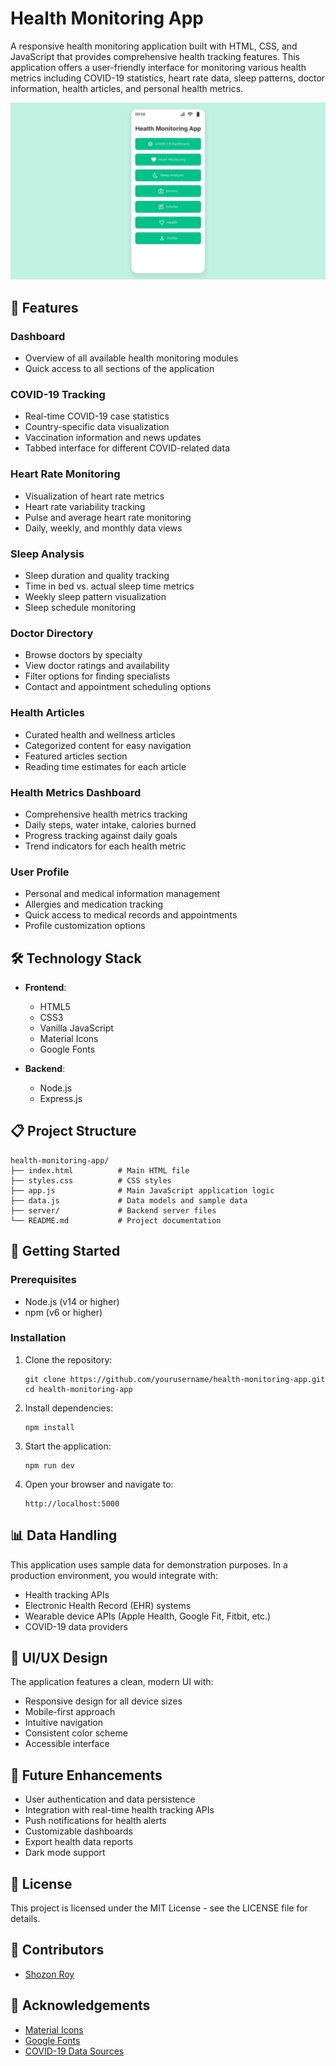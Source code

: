 # Health Monitoring App

A responsive health monitoring application built with HTML, CSS, and JavaScript that provides comprehensive health tracking features. This application offers a user-friendly interface for monitoring various health metrics including COVID-19 statistics, heart rate data, sleep patterns, doctor information, health articles, and personal health metrics.

![Health Monitoring App](2cb8d3e1-07e0-4bb1-a974-ae938eab.png)

## 📱 Features

### Dashboard
- Overview of all available health monitoring modules
- Quick access to all sections of the application

### COVID-19 Tracking
- Real-time COVID-19 case statistics
- Country-specific data visualization
- Vaccination information and news updates
- Tabbed interface for different COVID-related data

### Heart Rate Monitoring
- Visualization of heart rate metrics
- Heart rate variability tracking
- Pulse and average heart rate monitoring
- Daily, weekly, and monthly data views

### Sleep Analysis
- Sleep duration and quality tracking
- Time in bed vs. actual sleep time metrics
- Weekly sleep pattern visualization
- Sleep schedule monitoring

### Doctor Directory
- Browse doctors by specialty
- View doctor ratings and availability
- Filter options for finding specialists
- Contact and appointment scheduling options

### Health Articles
- Curated health and wellness articles
- Categorized content for easy navigation
- Featured articles section
- Reading time estimates for each article

### Health Metrics Dashboard
- Comprehensive health metrics tracking
- Daily steps, water intake, calories burned
- Progress tracking against daily goals
- Trend indicators for each health metric

### User Profile
- Personal and medical information management
- Allergies and medication tracking
- Quick access to medical records and appointments
- Profile customization options

## 🛠️ Technology Stack

- **Frontend**: 
  - HTML5
  - CSS3 
  - Vanilla JavaScript
  - Material Icons
  - Google Fonts

- **Backend**:
  - Node.js
  - Express.js

## 📋 Project Structure

```
health-monitoring-app/
├── index.html          # Main HTML file
├── styles.css          # CSS styles
├── app.js              # Main JavaScript application logic
├── data.js             # Data models and sample data
├── server/             # Backend server files
└── README.md           # Project documentation
```

## 🚀 Getting Started

### Prerequisites

- Node.js (v14 or higher)
- npm (v6 or higher)

### Installation

1. Clone the repository:
   ```
   git clone https://github.com/yourusername/health-monitoring-app.git
   cd health-monitoring-app
   ```

2. Install dependencies:
   ```
   npm install
   ```

3. Start the application:
   ```
   npm run dev
   ```

4. Open your browser and navigate to:
   ```
   http://localhost:5000
   ```

## 📊 Data Handling

This application uses sample data for demonstration purposes. In a production environment, you would integrate with:

- Health tracking APIs
- Electronic Health Record (EHR) systems
- Wearable device APIs (Apple Health, Google Fit, Fitbit, etc.)
- COVID-19 data providers

## 🎨 UI/UX Design

The application features a clean, modern UI with:

- Responsive design for all device sizes
- Mobile-first approach
- Intuitive navigation
- Consistent color scheme
- Accessible interface

## 🔄 Future Enhancements

- User authentication and data persistence
- Integration with real-time health tracking APIs
- Push notifications for health alerts
- Customizable dashboards
- Export health data reports
- Dark mode support

## 📝 License

This project is licensed under the MIT License - see the LICENSE file for details.

## 👥 Contributors

- [Shozon Roy](#)

## 🙏 Acknowledgements

- [Material Icons](https://fonts.google.com/icons)
- [Google Fonts](https://fonts.google.com/)
- [COVID-19 Data Sources](https://example.com)
